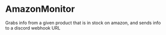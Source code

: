 # AmazonMonitor
Grabs info from a given product that is in stock on amazon, and sends info to a discord webhook URL
